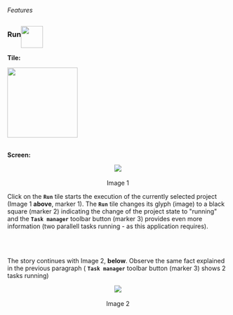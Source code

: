_Features_

<h3 style="float: left">Run</h3>
<p style="float: left">
  <img src="https://cloud.githubusercontent.com/assets/2712405/18616543/c606bfb4-7d8b-11e6-933a-eba407c35444.png" width="50"></img>
</p>
<p style="clear: both"></p>

**Tile:**  
<p align=left>
  <img src="https://cloud.githubusercontent.com/assets/2712405/18616543/c606bfb4-7d8b-11e6-933a-eba407c35444.png" width="160"></img>
 <br><br>
</p>

**Screen:**
<br>
<p align=center>
  <img src="https://cloud.githubusercontent.com/assets/2712405/18616516/4fe35f68-7d8b-11e6-897f-51247c8a088c.png"></img>
 <br><br>
Image 1
</p>



Click on the **`Run`** tile starts the execution of the currently selected project (Image 1 **above**, marker 1). The **`Run`** tile changes its glyph (image) to a black square (marker 2) indicating the change of the project state to "running" and the **`Task manager`** toolbar button (marker 3) provides even more information (two parallell tasks running - as this application requires).

<br><br>

The story continues with Image 2, **below**. Observe the same fact explained in the previous paragraph ( **`Task manager`** toolbar button (marker 3) shows 2 tasks running)

<p align=center>
  <img src="https://cloud.githubusercontent.com/assets/2712405/18616680/34955344-7d8e-11e6-9ec3-de5c8b2bd697.png"></img>
 <br><br>
Image 2
</p>

